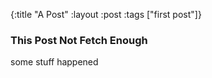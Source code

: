 {:title "A Post"
 :layout :post
 :tags  ["first post"]}

### This Post Not Fetch Enough

some stuff happened
